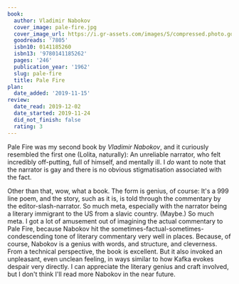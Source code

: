 ```yaml
---
book:
  author: Vladimir Nabokov
  cover_image: pale-fire.jpg
  cover_image_url: https://i.gr-assets.com/images/S/compressed.photo.goodreads.com/books/1388155863l/7805._SX98_.jpg
  goodreads: '7805'
  isbn10: 0141185260
  isbn13: '9780141185262'
  pages: '246'
  publication_year: '1962'
  slug: pale-fire
  title: Pale Fire
plan:
  date_added: '2019-11-15'
review:
  date_read: 2019-12-02
  date_started: 2019-11-24
  did_not_finish: false
  rating: 3
---
```


Pale Fire was my second book by *Vladimir Nabokov*, and it curiously resembled the first one (Lolita, naturally): An unreliable narrator, who felt incredibly off-putting, full of himself, and mentally ill. I *do* want to note that the narrator is gay and there is no obvious stigmatisation associated with the fact.

Other than that, wow, what a book. The form is genius, of course: It's a 999 line poem, and the story, such as it is, is told through the commentary by the editor-slash-narrator. So much meta, especially with the narrator being a literary immigrant to the US from a slavic country. (Maybe.) So much meta.
I got a lot of amusement out of imagining the actual commentary to Pale Fire, because Nabokov hit the sometimes-factual-sometimes-condescending tone of literary commentary very well in places. Because, of course, Nabokov is a genius with words, and structure, and cleverness. From a technical perspective, the book is excellent. But it also invoked an unpleasant, even unclean feeling, in ways similar to how Kafka evokes despair very directly. I can appreciate the literary genius and craft involved, but I don't think I'll read more Nabokov in the near future.
